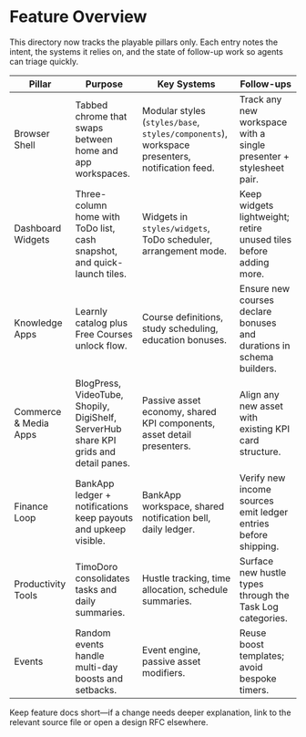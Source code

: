 # Feature Overview

This directory now tracks the playable pillars only. Each entry notes the intent, the systems it relies on, and the state of follow-up work so agents can triage quickly.

| Pillar | Purpose | Key Systems | Follow-ups |
| --- | --- | --- | --- |
| Browser Shell | Tabbed chrome that swaps between home and app workspaces. | Modular styles (`styles/base`, `styles/components`), workspace presenters, notification feed. | Track any new workspace with a single presenter + stylesheet pair. |
| Dashboard Widgets | Three-column home with ToDo list, cash snapshot, and quick-launch tiles. | Widgets in `styles/widgets`, ToDo scheduler, arrangement mode. | Keep widgets lightweight; retire unused tiles before adding more. |
| Knowledge Apps | Learnly catalog plus Free Courses unlock flow. | Course definitions, study scheduling, education bonuses. | Ensure new courses declare bonuses and durations in schema builders. |
| Commerce & Media Apps | BlogPress, VideoTube, Shopily, DigiShelf, ServerHub share KPI grids and detail panes. | Passive asset economy, shared KPI components, asset detail presenters. | Align any new asset with existing KPI card structure. |
| Finance Loop | BankApp ledger + notifications keep payouts and upkeep visible. | BankApp workspace, shared notification bell, daily ledger. | Verify new income sources emit ledger entries before shipping. |
| Productivity Tools | TimoDoro consolidates tasks and daily summaries. | Hustle tracking, time allocation, schedule summaries. | Surface new hustle types through the Task Log categories. |
| Events | Random events handle multi-day boosts and setbacks. | Event engine, passive asset modifiers. | Reuse boost templates; avoid bespoke timers. |

Keep feature docs short—if a change needs deeper explanation, link to the relevant source file or open a design RFC elsewhere.

